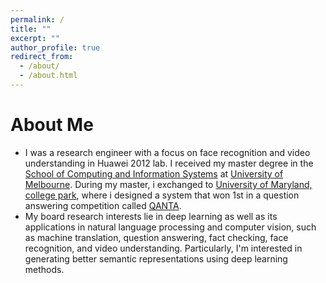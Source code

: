 ```yaml
---
permalink: /
title: ""
excerpt: ""
author_profile: true
redirect_from: 
  - /about/
  - /about.html
---
```




# About Me
* I was a research engineer with a focus on face recognition and video understanding in Huawei 2012 lab. I received my master degree in the [School of Computing and Information Systems](https://cis.unimelb.edu.au/) at [University of Melbourne](https://www.unimelb.edu.au/). During my master, i exchanged to [University of Maryland, college park](https://www.cs.umd.edu/), where i designed a system that won 1st in a question answering competition called [QANTA](https://sites.google.com/view/qanta/past-events/dec-15-2018). 
* My board research interests lie in deep learning as well as its applications in natural language processing and computer vision, such as machine translation, question answering, fact checking, face recognition, and video understanding. Particularly, I'm interested in generating better semantic representations using deep learning methods.
